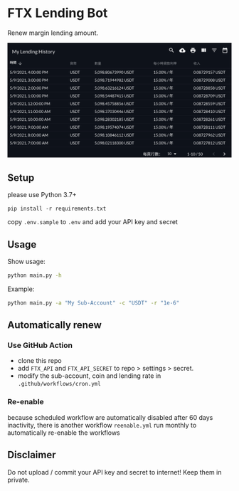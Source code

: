 FTX Lending Bot
===

Renew margin lending amount.

![demo](/img/demo.png)

## Setup

please use Python 3.7+

```
pip install -r requirements.txt
```

copy `.env.sample` to `.env` and add your API key and secret

## Usage

Show usage:

```bash
python main.py -h
```

Example:

```bash
python main.py -a "My Sub-Account" -c "USDT" -r "1e-6"
```

## Automatically renew

### Use GitHub Action

- clone this repo
- add `FTX_API` and `FTX_API_SECRET` to repo > settings > secret.
- modify the sub-account, coin and lending rate in `.github/workflows/cron.yml`

### Re-enable

because scheduled workflow are automatically disabled after 60 days inactivity, there is another workflow `reenable.yml` run monthly to automatically re-enable the workflows

## Disclaimer

Do not upload / commit your API key and secret to internet! Keep them in private.
